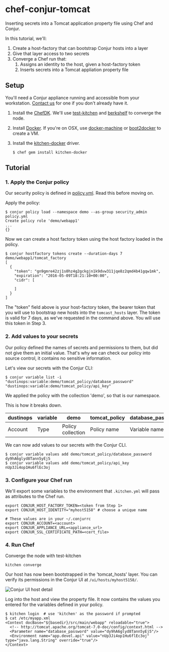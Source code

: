 # chef-conjur-tomcat

Inserting secrets into a Tomcat application property file using Chef and Conjur.

In this tutorial, we'll:

1. Create a host-factory that can bootstrap Conjur hosts into a layer
2. Give that layer access to two secrets
3. Converge a Chef run that:
    1. Assigns an identity to the host, given a host-factory token
    2. Inserts secrets into a Tomcat appliation property file

## Setup

You'll need a Conjur appliance running and accessible from your workstation.
[Contact us](mailto:info@conjur.net) for one if you don't already have it.

1. Install the [ChefDK](https://downloads.chef.io/chef-dk/).
We'll use [test-kitchen](http://kitchen.ci/) and [berkshelf](http://berkshelf.com/) to converge the node.
2. Install [Docker](http://docs.docker.com/).
If you're on OSX, use [docker-machine](https://docs.docker.com/machine/) or [boot2docker](http://boot2docker.io/) to create a VM.
3. Install the [kitchen-docker](https://github.com/portertech/kitchen-docker) driver.

    ```sh-session
    $ chef gem install kitchen-docker
    ```

## Tutorial

### 1. Apply the Conjur policy

Our security policy is defined in [policy.yml](policy.yml).
Read this before moving on.

Apply the policy:

```sh-session
$ conjur policy load --namespace demo --as-group security_admin policy.yml
Create policy role 'demo/webapp1'
...
{}
```  

Now we can create a host factory token using the host factory loaded in the policy.

```sh-session
$ conjur hostfactory tokens create --duration-days 7 demo/webapp1/tomcat_factory
[
  {
    "token": "gn9gmre42zj1s0hz4g2gckgjn1k9dvw311jqe8z2qmd4b41gqw1mk",
    "expiration": "2016-05-09T18:21:10+00:00",
    "cidr": [

    ]
  }
]
```

The "token" field above is your host-factory token, the bearer token that you will use to bootstrap
new hosts into the `tomcast_hosts` layer. The token is valid for 7 days, as we've requested in the command above.
You will use this token in Step 3.

### 2. Add values to your secrets

Our policy defined the names of secrets and permissions to them, but did not give them an initial value.
That's why we can check our policy into source control, it contains no sensitive information.

Let's view our secrets with the Conjur CLI:

```sh-session
$ conjur variable list -i
"dustinops:variable:demo/tomcat_policy/database_password"
"dustinops:variable:demo/tomcat_policy/api_key"
```

We applied the policy with the collection 'demo', so that is our namespace.

This is how it breaks down.

|dustinops|variable|demo|tomcat_policy|database_password|
|---|---|---|---|---|
|Account|Type|Policy collection|Policy name|Variable name|

We can now add values to our secrets with the Conjur CLI.

```sh-session
$ conjur variable values add demo/tomcat_policy/database_password dy9hA6glyd8Tann5yEj5
$ conjur variable values add demo/tomcat_policy/api_key nUp3Ji4op1Hu6flEc3oj
```

### 3. Configure your Chef run

We'll export some variables to the environment that `.kitchen.yml` will
pass as attributes to the Chef run.

```
export CONJUR_HOST_FACTORY_TOKEN=<token from Step 1>
export CONJUR_HOST_IDENTITY="myhost5158" # choose a unique name

# These values are in your ~/.conjurrc
export CONJUR_ACCOUNT=<account>
export CONJUR_APPLIANCE_URL=<appliance_url>
export CONJUR_SSL_CERTIFICATE_PATH=<cert_file>
```

### 4. Run Chef

Converge the node with test-kitchen

```
kitchen converge
```

Our host has now been bootstrapped in the 'tomcat_hosts' layer.
You can verify its permissions in the Conjur UI at `/ui/hosts/myhost5158/`.

![Conjur UI host detail](https://i.imgur.com/dJwXhpn.png)

Log into the host and view the property file. It now contains the values you entered
for the variables defined in your policy.

```sh-session
$ kitchen login  # use 'kitchen' as the password if prompted
$ cat /etc/myapp.xml
<Context docBase="${basedir}/src/main/webapp" reloadable="true">
  <!-- http://tomcat.apache.org/tomcat-7.0-doc/config/context.html -->
  <Parameter name="database_password" value="dy9hA6glyd8Tann5yEj5"/>
  <Environment name="app.devel.api" value="nUp3Ji4op1Hu6flEc3oj" type="java.lang.String" override="true"/>
</Context>
```


